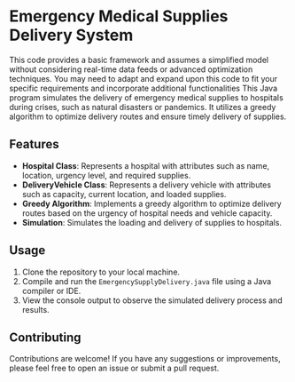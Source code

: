 # Emergency Medical Supplies Delivery System

This code provides a basic framework and assumes a simplified model without considering real-time data feeds or advanced optimization techniques. You may need to adapt and expand upon this code to fit your specific requirements and incorporate additional functionalities
This Java program simulates the delivery of emergency medical supplies to hospitals during crises, such as natural disasters or pandemics. It utilizes a greedy algorithm to optimize delivery routes and ensure timely delivery of supplies.

## Features

- **Hospital Class**: Represents a hospital with attributes such as name, location, urgency level, and required supplies.
- **DeliveryVehicle Class**: Represents a delivery vehicle with attributes such as capacity, current location, and loaded supplies.
- **Greedy Algorithm**: Implements a greedy algorithm to optimize delivery routes based on the urgency of hospital needs and vehicle capacity.
- **Simulation**: Simulates the loading and delivery of supplies to hospitals.

## Usage

1. Clone the repository to your local machine.
2. Compile and run the `EmergencySupplyDelivery.java` file using a Java compiler or IDE.
3. View the console output to observe the simulated delivery process and results.

## Contributing

Contributions are welcome! If you have any suggestions or improvements, please feel free to open an issue or submit a pull request.

